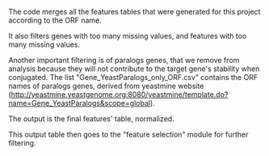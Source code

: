 The code merges all the features tables that were generated for this project according to the ORF name. 

It also filters genes with too many missing values, and features with too many missing values. 

Another important filtering is of paralogs genes, that we remove from analysis because they will not contribute to the target gene's stability when conjugated. The list "Gene_YeastParalogs_only_ORF.csv" contains the ORF names of paralogs genes, derived from yeastmine website (http://yeastmine.yeastgenome.org:8080/yeastmine/template.do?name=Gene_YeastParalogs&scope=global).  

The output is the final features' table, normalized. 

This output table then goes to the "feature selection" module for further filtering. 
